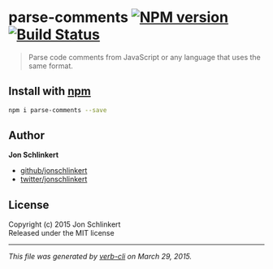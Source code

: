 # parse-comments [![NPM version](https://badge.fury.io/js/parse-comments.svg)](http://badge.fury.io/js/parse-comments)  [![Build Status](https://travis-ci.org/jonschlinkert/parse-comments.svg)](https://travis-ci.org/jonschlinkert/parse-comments) 

> Parse code comments from JavaScript or any language that uses the same format.

## Install with [npm](npmjs.org)

```bash
npm i parse-comments --save
```


## Author

**Jon Schlinkert**
 
+ [github/jonschlinkert](https://github.com/jonschlinkert)
+ [twitter/jonschlinkert](http://twitter.com/jonschlinkert) 

## License
Copyright (c) 2015 Jon Schlinkert  
Released under the MIT license

***

_This file was generated by [verb-cli](https://github.com/assemble/verb-cli) on March 29, 2015._